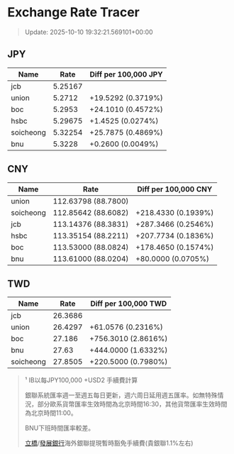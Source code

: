 # Exchange Rate Tracer

> Update: 2025-10-10 19:32:21.569101+00:00

## JPY

| Name      |    Rate | Diff per 100,000 JPY   |
|-----------|---------|------------------------|
| jcb       | 5.25167 |                        |
| union     | 5.2712  | +19.5292 (0.3719%)     |
| boc       | 5.2953  | +24.1010 (0.4572%)     |
| hsbc      | 5.29675 | +1.4525 (0.0274%)      |
| soicheong | 5.32254 | +25.7875 (0.4869%)     |
| bnu       | 5.3228  | +0.2600 (0.0049%)      |

## CNY

| Name      | Rate                | Diff per 100,000 CNY   |
|-----------|---------------------|------------------------|
| union     | 112.63798	(88.7800) |                        |
| soicheong | 112.85642	(88.6082) | +218.4330 (0.1939%)    |
| jcb       | 113.14376	(88.3831) | +287.3466 (0.2546%)    |
| hsbc      | 113.35154	(88.2211) | +207.7734 (0.1836%)    |
| boc       | 113.53000	(88.0824) | +178.4650 (0.1574%)    |
| bnu       | 113.61000	(88.0204) | +80.0000 (0.0705%)     |

## TWD

| Name      |    Rate | Diff per 100,000 TWD   |
|-----------|---------|------------------------|
| jcb       | 26.3686 |                        |
| union     | 26.4297 | +61.0576 (0.2316%)     |
| boc       | 27.186  | +756.3010 (2.8616%)    |
| bnu       | 27.63   | +444.0000 (1.6332%)    |
| soicheong | 27.8505 | +220.5000 (0.7980%)    |


> ¹ IB以每JPY100,000 +USD2 手續費計算
>
> 銀聯系統匯率週一至週五每日更新，週六周日延用週五匯率。如無特殊情況，部分歐系貨幣匯率生效時間為北京時間16:30，其他貨幣匯率生效時間為北京時間11:00。
>
> BNU下班時間匯率較差。
>
> [立橋](https://www.wlbank.com.mo/uploads/ueditor/file/20181211/1544536513900230.pdf)/[發展銀行](https://www.mdb.com.mo/Service_Charges_20230728.pdf)海外銀聯提現暫時豁免手續費(貴銀聯1.1%左右)

